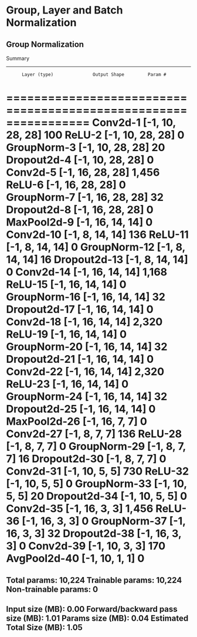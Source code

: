 # Group, Layer and Batch Normalization
## Group Normalization

Summary

  ----------------------------------------------------------------
          Layer (type)               Output Shape         Param #
  ================================================================
              Conv2d-1           [-1, 10, 28, 28]             100
                ReLU-2           [-1, 10, 28, 28]               0
           GroupNorm-3           [-1, 10, 28, 28]              20
           Dropout2d-4           [-1, 10, 28, 28]               0
              Conv2d-5           [-1, 16, 28, 28]           1,456
                ReLU-6           [-1, 16, 28, 28]               0
           GroupNorm-7           [-1, 16, 28, 28]              32
           Dropout2d-8           [-1, 16, 28, 28]               0
           MaxPool2d-9           [-1, 16, 14, 14]               0
             Conv2d-10            [-1, 8, 14, 14]             136
               ReLU-11            [-1, 8, 14, 14]               0
          GroupNorm-12            [-1, 8, 14, 14]              16
          Dropout2d-13            [-1, 8, 14, 14]               0
             Conv2d-14           [-1, 16, 14, 14]           1,168
               ReLU-15           [-1, 16, 14, 14]               0
          GroupNorm-16           [-1, 16, 14, 14]              32
          Dropout2d-17           [-1, 16, 14, 14]               0
             Conv2d-18           [-1, 16, 14, 14]           2,320
               ReLU-19           [-1, 16, 14, 14]               0
          GroupNorm-20           [-1, 16, 14, 14]              32
          Dropout2d-21           [-1, 16, 14, 14]               0
             Conv2d-22           [-1, 16, 14, 14]           2,320
               ReLU-23           [-1, 16, 14, 14]               0
          GroupNorm-24           [-1, 16, 14, 14]              32
          Dropout2d-25           [-1, 16, 14, 14]               0
          MaxPool2d-26             [-1, 16, 7, 7]               0
             Conv2d-27              [-1, 8, 7, 7]             136
               ReLU-28              [-1, 8, 7, 7]               0
          GroupNorm-29              [-1, 8, 7, 7]              16
          Dropout2d-30              [-1, 8, 7, 7]               0
             Conv2d-31             [-1, 10, 5, 5]             730
               ReLU-32             [-1, 10, 5, 5]               0
          GroupNorm-33             [-1, 10, 5, 5]              20
          Dropout2d-34             [-1, 10, 5, 5]               0
             Conv2d-35             [-1, 16, 3, 3]           1,456
               ReLU-36             [-1, 16, 3, 3]               0
          GroupNorm-37             [-1, 16, 3, 3]              32
          Dropout2d-38             [-1, 16, 3, 3]               0
             Conv2d-39             [-1, 10, 3, 3]             170
          AvgPool2d-40             [-1, 10, 1, 1]               0
  ================================================================
  Total params: 10,224
  Trainable params: 10,224
  Non-trainable params: 0
  ----------------------------------------------------------------
  Input size (MB): 0.00
  Forward/backward pass size (MB): 1.01
  Params size (MB): 0.04
  Estimated Total Size (MB): 1.05
  ----------------------------------------------------------------

